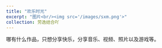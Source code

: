```yaml
---
title: "欢乐时光"
excerpt: "图片<br/><img src='/images/sxm.png'>"
collection: 劳逸结合吖
---
```


哪有什么作品，只想分享快乐，分享音乐、视频、照片以及游戏等。         
